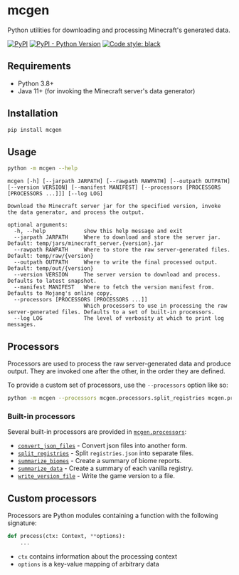 # mcgen

Python utilities for downloading and processing Minecraft's generated data.

[![PyPI](https://img.shields.io/pypi/v/mcgen.svg)](https://pypi.org/project/mcgen/)
[![PyPI - Python Version](https://img.shields.io/pypi/pyversions/mcgen.svg)](https://pypi.org/project/mcgen/)
[![Code style: black](https://img.shields.io/badge/code%20style-black-000000.svg)](https://github.com/arcensoth/mcgen)

## Requirements

- Python 3.8+
- Java 11+ (for invoking the Minecraft server's data generator)

## Installation

```bash
pip install mcgen
```

## Usage

```bash
python -m mcgen --help
```

```
mcgen [-h] [--jarpath JARPATH] [--rawpath RAWPATH] [--outpath OUTPATH] [--version VERSION] [--manifest MANIFEST] [--processors [PROCESSORS [PROCESSORS ...]]] [--log LOG]

Download the Minecraft server jar for the specified version, invoke the data generator, and process the output.

optional arguments:
  -h, --help            show this help message and exit
  --jarpath JARPATH     Where to download and store the server jar. Default: temp/jars/minecraft_server.{version}.jar
  --rawpath RAWPATH     Where to store the raw server-generated files. Default: temp/raw/{version}
  --outpath OUTPATH     Where to write the final processed output. Default: temp/out/{version}
  --version VERSION     The server version to download and process. Defaults to latest snapshot.
  --manifest MANIFEST   Where to fetch the version manifest from. Defaults to Mojang's online copy.
  --processors [PROCESSORS [PROCESSORS ...]]
                        Which processors to use in processing the raw server-generated files. Defaults to a set of built-in processors.
  --log LOG             The level of verbosity at which to print log messages.
```

## Processors

Processors are used to process the raw server-generated data and produce output. They are invoked one after the other, in the order they are defined.

To provide a custom set of processors, use the `--processors` option like so:

```bash
python -m mcgen --processors mcgen.processors.split_registries mcgen.processors.summarize_data
```

### Built-in processors

Several built-in processors are provided in [`mcgen.processors`](./mcgen/processors):

- [`convert_json_files`](./mcgen/processors/convert_json_files.py) - Convert json files into another form.
- [`split_registries`](./mcgen/processors/split_registries.py) - Split `registries.json` into separate files.
- [`summarize_biomes`](./mcgen/processors/summarize_biomes.py) - Create a summary of biome reports.
- [`summarize_data`](./mcgen/processors/summarize_data.py) - Create a summary of each vanilla registry.
- [`write_version_file`](./mcgen/processors/write_version_file.py) - Write the game version to a file.

## Custom processors

Processors are Python modules containing a function with the following signature:

```python
def process(ctx: Context, **options):
    ...
```

- `ctx` contains information about the processing context
- `options` is a key-value mapping of arbitrary data
